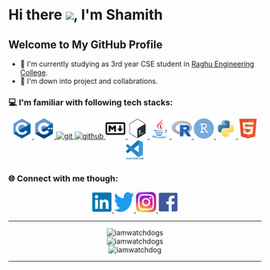 # Hi there <img src="https://github.com/TheDudeThatCode/TheDudeThatCode/blob/master/Assets/Hi.gif" width="29">, I'm Shamith <img src="https://visitor-badge.laobi.icu/badge?page_id=iamwatchdogs.iamwatchdogs" alt="" align="right" />

## Welcome to My GitHub Profile

- 🏫 I'm currently studying as 3rd year CSE student in [Raghu Engineering College](https://raghuenggcollege.com/ "visit my college website").
- 🤩 I'm down into project and collabrations.

### 💻 I'm familiar with following tech stacks:

<div align="center">
  <a href="https://github.com/iamwatchdogs?tab=repositories&q=&type=&language=c&sort=" target="_blank" title="View my C Programming repo(s)"> 
    <img src="https://raw.githubusercontent.com/devicons/devicon/master/icons/c/c-original.svg" alt="c" width="40" height="40"/> 
  </a>
  <a href="https://github.com/iamwatchdogs?tab=repositories&q=&type=&language=c%2B%2B&sort=" target="_blank" title="View my C++ Programming repo(s)"> 
    <img src="https://raw.githubusercontent.com/devicons/devicon/master/icons/cplusplus/cplusplus-original.svg" alt="cplusplus" width="40" height="40"/> 
  </a>
  <a href="https://github.com/iamwatchdogs/" target="_blank" title="View my repos">
    <img src="https://www.vectorlogo.zone/logos/git-scm/git-scm-icon.svg" alt="git" width="40" height="40"/>
    <img src="https://cdn.jsdelivr.net/gh/devicons/devicon/icons/github/github-original.svg" alt="github" width="40" height="40"/>
    <img src="https://raw.githubusercontent.com/devicons/devicon/master/icons/markdown/markdown-original.svg" alt="markdown" width="40" height="40"/>
  </a>
  <a href="https://github.com/iamwatchdogs?tab=repositories&q=&type=&language=shell&sort=" target="_blank" title="View my Shell Scripting repo(s)">
    <img src="https://raw.githubusercontent.com/devicons/devicon/master/icons/bash/bash-plain.svg" alt="bash" width="40" height="40"/>
  </a>
  <a href="https://github.com/iamwatchdogs?tab=repositories&q=&type=&language=java&sort=" target="_blank" title="View my Java repo(s)">
    <img src="https://raw.githubusercontent.com/devicons/devicon/master/icons/java/java-original.svg" alt="java" width="40" height="40"/>
  </a>
  <a href="https://github.com/iamwatchdogs?tab=repositories&q=&type=&language=r&sort=" target="_blank" title="View my R programming repo(s)">
    <img src="https://raw.githubusercontent.com/devicons/devicon/master/icons/r/r-original.svg" alt="r" width="40" height="40"/>
    <img src="https://raw.githubusercontent.com/devicons/devicon/master/icons/rstudio/rstudio-original.svg" alt="r-studio" width="40" height="40"/>
  </a>
  <a href="" target="_blank" title="View my Python repo(s)">
    <img src="https://raw.githubusercontent.com/devicons/devicon/master/icons/python/python-original.svg" alt="python" width="40" height="40"/>
  </a>
  <a href="" target="_blank" title="View my html5 repo(s)">
    <img src="https://raw.githubusercontent.com/devicons/devicon/master/icons/html5/html5-original.svg" alt="html5" width="40" height="40"/>
  </a>
  <img src="https://raw.githubusercontent.com/devicons/devicon/master/icons/vscode/vscode-original-wordmark.svg" alt="vscode" width="40" height="40"/>
</div>

### 🌐 Connect with me though:

<div align="center">
  <a href="https://www.linkedin.com/in/shamith-n-02b535226/" target="_blank" title="Visit my Linkedin">
    <img src="https://raw.githubusercontent.com/devicons/devicon/master/icons/linkedin/linkedin-original.svg" alt="linkedin" width="40" height="40"/>
  </a>
    <a href="https://twitter.com/Shamith29188225" target="_blank" title="Visit my twitter">
    <img src="https://raw.githubusercontent.com/devicons/devicon/master/icons/twitter/twitter-original.svg" alt="twitter" width="40" height="40"/>
  </a>
  <a href="https://www.instagram.com/shamith_watch_dogs/" target="_blank" title="Visit my Instagram">
    <img src="https://raw.githubusercontent.com/wle8300/instagram-logo/master/logo.svg" alt="instagram" width="40" height="40"/>
  </a>
    <a href="https://www.facebook.com/shamith.nakka" target="_blank" title="Visit my facebook">
    <img src="https://raw.githubusercontent.com/devicons/devicon/master/icons/facebook/facebook-original.svg" alt="facebook" width="40" height="40"/>
  </a>
</div>


---

<div align="center">

![iamwatchdogs](https://github-readme-stats.vercel.app/api/top-langs/?username=iamwatchdogs&layout=compact)
<br />
![iamwatchdogs](https://github-readme-stats.vercel.app/api?username=iamwatchdogs&show_icons=true)
<br />
![iamwatchdog](https://github-readme-streak-stats.herokuapp.com/?user=iamwatchdogs&)
  
</div>

---
